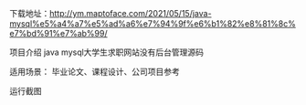 下载地址：http://ym.maptoface.com/2021/05/15/java-mysql%e5%a4%a7%e5%ad%a6%e7%94%9f%e6%b1%82%e8%81%8c%e7%bd%91%e7%ab%99/

项目介绍
java mysql大学生求职网站没有后台管理源码

适用场景：
毕业论文、课程设计、公司项目参考

运行截图


